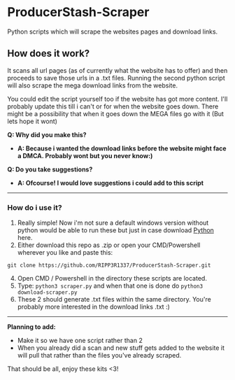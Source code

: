 # ProducerStash-Scraper
Python scripts which will scrape the websites pages and download links.


## How does it work? 

It scans all url pages (as of currently what the website has to offer) and then proceeds to save those urls in a .txt files. Running the second python script will also scrape the mega download links from the website.

You could edit the script yourself too if the website has got more content. I'll probably update this till i can't or for when the website goes down. There might be a possibility that when it goes down the MEGA files go with it (But lets hope it wont) 

**Q: Why did you make this?**
- **A: Because i wanted the download links before the website might face a DMCA. Probably wont but you never know:)**
  
**Q: Do you take suggestions?**
- **A: Ofcourse! I would love suggestions i could add to this script**
  
---

### How do i use it?

1. Really simple! Now i'm not sure a default windows version without python would be able to run these but just in case download [Python](https://www.python.org/downloads/) here.
2. Either download this repo as .zip or open your CMD/Powershell wherever you like and paste this:
```
git clone https://github.com/RIPP3R1337/ProducerStash-Scraper.git
```
4. Open CMD / Powershell in the directory these scripts are located.
5. Type: `python3 scraper.py` and when that one is done do `python3 download-scraper.py`
6. These 2 should generate .txt files within the same directory. You're probably more interested in the download links .txt :)

---

**Planning to add:**
- Make it so we have one script rather than 2
- When you already did a scan and new stuff gets added to the website it will pull that rather than the files you've already scraped.



That should be all, enjoy these kits <3!
